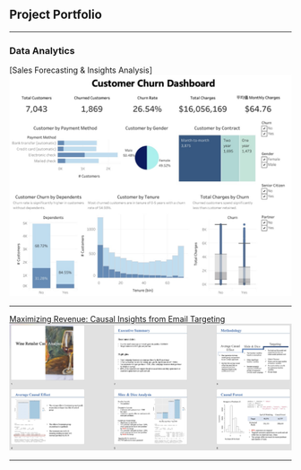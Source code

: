 ## Project Portfolio

---

### Data Analytics
[Sales Forecasting & Insights Analysis]
<img src="images/Customer Churn.jpeg"/>

---
[Maximizing Revenue: Causal Insights from Email Targeting](pdf/Retailer.html)
<img src="images/Retailer.jpeg"/>

---



